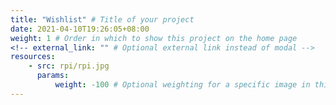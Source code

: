 ```yaml
---
title: "Wishlist" # Title of your project
date: 2021-04-10T19:26:05+08:00
weight: 1 # Order in which to show this project on the home page
<!-- external_link: "" # Optional external link instead of modal -->
resources:
    - src: rpi/rpi.jpg
      params:
          weight: -100 # Optional weighting for a specific image in this project folder
---
```

